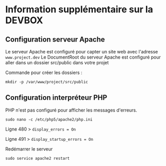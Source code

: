 # Information supplémentaire sur la DEVBOX

## Configuration serveur Apache

Le serveur Apache est configuré pour capter un site web avec l'adresse `www.project.dev`
Le DocumentRoot du serveur Apache est configuré pour aller dans un dossier src/public dans votre projet

Commande pour créer les dossiers :

`mkdir -p /var/www/project/src/public`

## Configuration interpréteur PHP

PHP n'est pas configuré pour afficher les messages d'erreurs.

`sudo nano -c /etc/php5/apache2/php.ini`

Ligne 480 > `display_errors = On`

Ligne 491 > `display_startup_errors = On`

Redémarrer le serveur

`sudo service apache2 restart`
